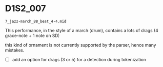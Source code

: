 # D1S2_007

`7_jazz-march_88_beat_4-4.mid`

This performance,  in the style of a march (drum), 
contains a lots of drags (4 grace-note + 1 note on SD)

this kind of ornament is not currently supported by the parser, hence many mistakes.



- [ ] add an option for drags (3 or 5) 
  for a detection during tokenization


